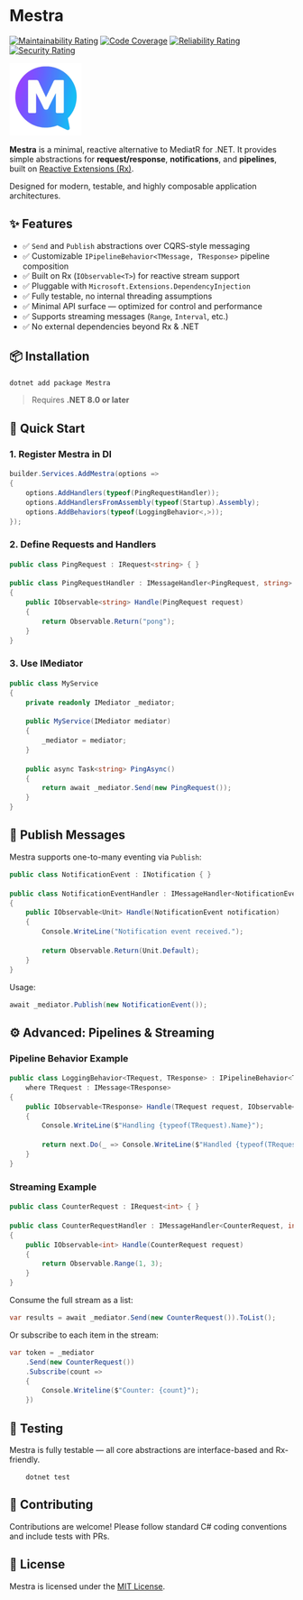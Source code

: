 # Mestra

[![Maintainability Rating](https://sonarcloud.io/api/project_badges/measure?project=dev-hancock_Mestra&metric=sqale_rating)](https://sonarcloud.io/summary/new_code?id=dev-hancock_Mestra)
[![Code Coverage](https://sonarcloud.io/api/project_badges/measure?project=dev-hancock_Mestra&metric=coverage)](https://sonarcloud.io/summary/new_code?id=dev-hancock_Mestra)
[![Reliability Rating](https://sonarcloud.io/api/project_badges/measure?project=dev-hancock_Mestra&metric=reliability_rating)](https://sonarcloud.io/summary/new_code?id=dev-hancock_Mestra)
[![Security Rating](https://sonarcloud.io/api/project_badges/measure?project=dev-hancock_Mestra&metric=security_rating)](https://sonarcloud.io/summary/new_code?id=dev-hancock_Mestra)

![Mestra logo](https://github.com/dev-hancock/Mestra/blob/main/icon.png)

**Mestra** is a minimal, reactive alternative to MediatR for .NET.
It provides simple abstractions for **request/response**, **notifications**, and **pipelines**, built
on [Reactive Extensions (Rx)](https://github.com/dotnet/reactive).

Designed for modern, testable, and highly composable application architectures.

## ✨ Features

* ✅ `Send` and `Publish` abstractions over CQRS-style messaging
* ✅ Customizable `IPipelineBehavior<TMessage, TResponse>` pipeline composition
* ✅ Built on Rx (`IObservable<T>`) for reactive stream support
* ✅ Pluggable with `Microsoft.Extensions.DependencyInjection`
* ✅ Fully testable, no internal threading assumptions
* ✅ Minimal API surface — optimized for control and performance
* ✅ Supports streaming messages (`Range`, `Interval`, etc.)
* ✅ No external dependencies beyond Rx & .NET

## 📦 Installation

```bash
dotnet add package Mestra
```

> Requires **.NET 8.0 or later**

## 🚀 Quick Start

### 1️. Register Mestra in DI

```csharp
builder.Services.AddMestra(options =>
{
    options.AddHandlers(typeof(PingRequestHandler));
    options.AddHandlersFromAssembly(typeof(Startup).Assembly);
    options.AddBehaviors(typeof(LoggingBehavior<,>));
});
```

### 2. Define Requests and Handlers

```csharp
public class PingRequest : IRequest<string> { }

public class PingRequestHandler : IMessageHandler<PingRequest, string>
{
    public IObservable<string> Handle(PingRequest request)
    {
        return Observable.Return("pong");
    }
}
```

### 3️. Use IMediator

```csharp
public class MyService
{
    private readonly IMediator _mediator;

    public MyService(IMediator mediator)
    {
        _mediator = mediator;
    }

    public async Task<string> PingAsync()
    {
        return await _mediator.Send(new PingRequest());
    }
}
```

## 🔄 Publish Messages

Mestra supports one-to-many eventing via `Publish`:

```csharp
public class NotificationEvent : INotification { }

public class NotificationEventHandler : IMessageHandler<NotificationEvent, Unit>
{
    public IObservable<Unit> Handle(NotificationEvent notification)
    {
        Console.WriteLine("Notification event received.");
        
        return Observable.Return(Unit.Default);
    }
}
```

Usage:

```csharp
await _mediator.Publish(new NotificationEvent());
```

## ⚙️ Advanced: Pipelines & Streaming

### Pipeline Behavior Example

```csharp
public class LoggingBehavior<TRequest, TResponse> : IPipelineBehavior<TRequest, TResponse>
    where TRequest : IMessage<TResponse>
{
    public IObservable<TResponse> Handle(TRequest request, IObservable<TResponse> next)
    {
        Console.WriteLine($"Handling {typeof(TRequest).Name}");
        
        return next.Do(_ => Console.WriteLine($"Handled {typeof(TRequest).Name}"));
    }
}
```

### Streaming Example

```csharp
public class CounterRequest : IRequest<int> { }

public class CounterRequestHandler : IMessageHandler<CounterRequest, int>
{
    public IObservable<int> Handle(CounterRequest request)
    {
        return Observable.Range(1, 3);
    }
}
```

Consume the full stream as a list:

```csharp
var results = await _mediator.Send(new CounterRequest()).ToList();
```

Or subscribe to each item in the stream:

```csharp
var token = _mediator
    .Send(new CounterRequest())
    .Subscribe(count => 
    {
        Console.Writeline($"Counter: {count}");
    })
```

## 🧪 Testing

Mestra is fully testable — all core abstractions are interface-based and Rx-friendly.

```shell
    dotnet test
```

## 🤝 Contributing

Contributions are welcome! Please follow standard C# coding conventions and include tests with PRs.

## 📄 License

Mestra is licensed under the [MIT License](LICENSE).
